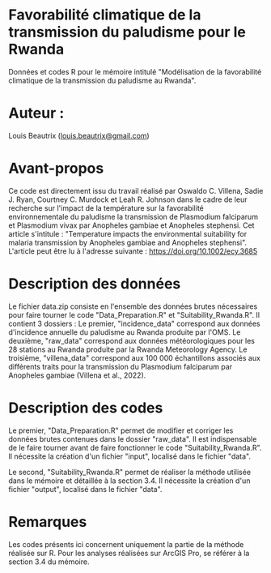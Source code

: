 # Favorabilité climatique de la transmission du paludisme pour le Rwanda
Données et codes R pour le mémoire intitulé "Modélisation de la favorabilité climatique de la transmission du paludisme au Rwanda".

# Auteur : 
Louis Beautrix (louis.beautrix@gmail.com)

# Avant-propos
Ce code est directement issu du travail réalisé par Oswaldo C. Villena, Sadie J. Ryan, Courtney C. Murdock et Leah R. Johnson dans le cadre de leur recherche sur l'impact de la température sur la favorabilité environnementale du paludisme la transmission de Plasmodium falciparum et Plasmodium vivax par Anopheles gambiae et Anopheles stephensi. 
Cet article s'intitule : "Temperature impacts the environmental suitability for malaria transmission by Anopheles gambiae and Anopheles stephensi". 
L'article peut être lu à l'adresse suivante : https://doi.org/10.1002/ecy.3685

# Description des données
Le fichier data.zip consiste en l'ensemble des données brutes nécessaires pour faire tourner le code "Data_Preparation.R" et "Suitability_Rwanda.R".
Il contient 3 dossiers :
Le premier, "incidence_data" correspond aux données d'incidence annuelle du paludisme au Rwanda produite par l'OMS.
Le deuxième, "raw_data" correspond aux données météorologiques pour les 28 stations au Rwanda produite par la Rwanda Meteorology Agency.
Le troisième, "villena_data" correspond aux 100 000 échantillons associés aux différents traits pour la transmission du Plasmodium falciparum par Anopheles gambiae (Villena et al., 2022).

# Description des codes
Le premier, "Data_Preparation.R" permet de modifier et corriger les données brutes contenues dans le dossier "raw_data".
Il est indispensable de le faire tourner avant de faire fonctionner le code "Suitability_Rwanda.R".
Il nécessite la création d'un fichier "input", localisé dans le fichier "data".

Le second, "Suitability_Rwanda.R" permet de réaliser la méthode utilisée dans le mémoire et détaillée à la section 3.4.
Il nécessite la création d'un fichier "output", localisé dans le fichier "data".

# Remarques
Les codes présents ici concernent uniquement la partie de la méthode réalisée sur R. 
Pour les analyses réalisées sur ArcGIS Pro, se référer à la section 3.4 du mémoire.
